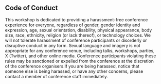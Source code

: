 ## Code of Conduct

This workshop is dedicated to providing a harassment-free conference experience
for everyone, regardless of gender, gender identity and expression, age, sexual
orientation, disability, physical appearance, body size, race, ethnicity,
religion (or lack thereof), or technology choices. We will not tolerate
harassment of conference participants or disorderly or disruptive conduct in any
form. Sexual language and imagery is not appropriate for any conference venue,
including talks, workshops, parties, X (Twitter), and other online media.
Conference participants violating these rules may be sanctioned or expelled from
the conference at the discretion of the conference organisers.If you are being
harassed, notice that someone else is being harassed, or have any other
concerns, please contact a member of conference staff immediately.
